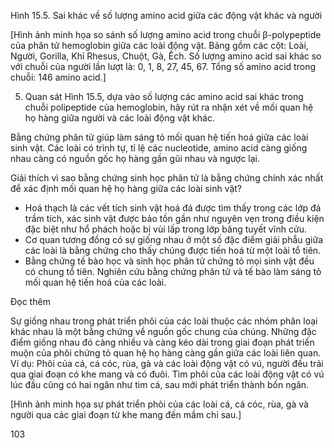 Hình 15.5. Sai khác về số lượng amino acid giữa các động vật khác và người

[Hình ảnh minh họa so sánh số lượng amino acid trong chuỗi β-polypeptide của phân tử hemoglobin giữa các loài động vật. Bảng gồm các cột: Loài, Người, Gorilla, Khỉ Rhesus, Chuột, Gà, Ếch. Số lượng amino acid sai khác so với chuỗi của người lần lượt là: 0, 1, 8, 27, 45, 67. Tổng số amino acid trong chuỗi: 146 amino acid.]

5. Quan sát Hình 15.5, dựa vào số lượng các amino acid sai khác trong chuỗi polipeptide của hemoglobin, hãy rút ra nhận xét về mối quan hệ họ hàng giữa người và các loài động vật khác.

Bằng chứng phân tử giúp làm sáng tỏ mối quan hệ tiến hoá giữa các loài sinh vật. Các loài có trình tự, tỉ lệ các nucleotide, amino acid càng giống nhau càng có nguồn gốc họ hàng gần gũi nhau và ngược lại.

Giải thích vì sao bằng chứng sinh học phân tử là bằng chứng chính xác nhất để xác định mối quan hệ họ hàng giữa các loài sinh vật?

- Hoá thạch là các vết tích sinh vật hoá đá được tìm thấy trong các lớp đá trầm tích, xác sinh vật được bảo tồn gần như nguyên vẹn trong điều kiện đặc biệt như hổ phách hoặc bị vùi lấp trong lớp băng tuyết vĩnh cửu.
- Cơ quan tương đồng có sự giống nhau ở một số đặc điểm giải phẫu giữa các loài là bằng chứng cho thấy chúng được tiến hoá từ một loài tổ tiên.
- Bằng chứng tế bào học và sinh học phân tử chứng tỏ mọi sinh vật đều có chung tổ tiên. Nghiên cứu bằng chứng phân tử và tế bào làm sáng tỏ mối quan hệ tiến hoá của các loài.

Đọc thêm

Sự giống nhau trong phát triển phôi của các loài thuộc các nhóm phân loại khác nhau là một bằng chứng về nguồn gốc chung của chúng. Những đặc điểm giống nhau đó càng nhiều và càng kéo dài trong giai đoạn phát triển muộn của phôi chứng tỏ quan hệ họ hàng càng gần giữa các loài liên quan. Ví dụ: Phôi của cá, cá cóc, rùa, gà và các loài động vật có vú, người đều trải qua giai đoạn có khe mang và có đuôi. Tìm phôi của các loài động vật có vú lúc đầu cũng có hai ngăn như tim cá, sau mới phát triển thành bốn ngăn.

[Hình ảnh minh họa sự phát triển phôi của các loài cá, cá cóc, rùa, gà và người qua các giai đoạn từ khe mang đến mầm chi sau.]

103